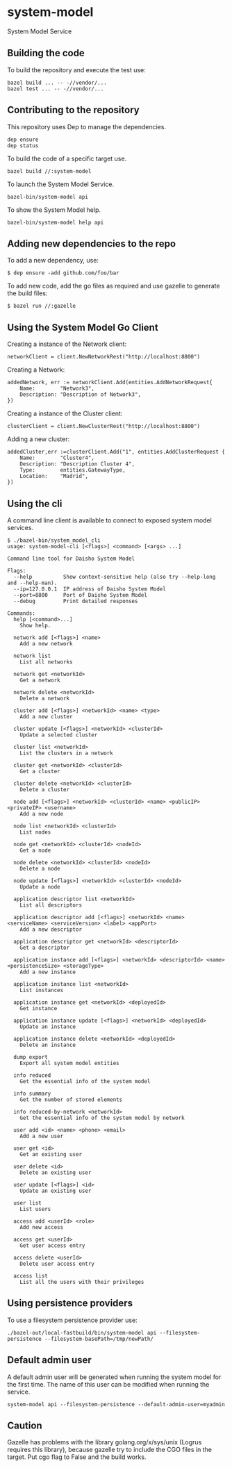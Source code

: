 # system-model

System Model Service

## Building the code

To build the repository and execute the test use:

```
bazel build ... -- -//vendor/...
bazel test ... -- -//vendor/...
```

## Contributing to the repository

This repository uses Dep to manage the dependencies.

```
dep ensure
dep status
```

To build the code of a specific target use.

```
bazel build //:system-model   
```

To launch the System Model Service.

```
bazel-bin/system-model api      
```

To show the System Model help.

```
bazel-bin/system-model help api       
```

## Adding new dependencies to the repo

To add a new dependency, use:

```
$ dep ensure -add github.com/foo/bar
```

To add new code, add the go files as required and use gazelle to generate the build files:

```
$ bazel run //:gazelle
```

## Using the System Model Go Client

Creating a instance of the Network client:
```
networkClient = client.NewNetworkRest("http://localhost:8800")
```

Creating a Network:
```
addedNetwork, err := networkClient.Add(entities.AddNetworkRequest{
    Name:        "Network3",
    Description: "Description of Network3",
})
 ```
Creating a instance of the Cluster client:
```
clusterClient = client.NewClusterRest("http://localhost:8800")
```
Adding a new cluster:

```
addedCluster,err :=clusterClient.Add("1", entities.AddClusterRequest {
    Name:        "Cluster4",
    Description: "Description Cluster 4",
    Type:        entities.GatewayType,
    Location:    "Madrid",
})
```

## Using the cli

A command line client is available to connect to exposed system model services.

```
$ ./bazel-bin/system_model_cli
usage: system-model-cli [<flags>] <command> [<args> ...]

Command line tool for Daisho System Model

Flags:
  --help          Show context-sensitive help (also try --help-long and --help-man).
  --ip=127.0.0.1  IP address of Daisho System Model
  --port=8800     Port of Daisho System Model
  --debug         Print detailed responses

Commands:
  help [<command>...]
    Show help.

  network add [<flags>] <name>
    Add a new network

  network list
    List all networks

  network get <networkId>
    Get a network

  network delete <networkId>
    Delete a network

  cluster add [<flags>] <networkId> <name> <type>
    Add a new cluster

  cluster update [<flags>] <networkId> <clusterId>
    Update a selected cluster

  cluster list <networkId>
    List the clusters in a network

  cluster get <networkId> <clusterId>
    Get a cluster

  cluster delete <networkId> <clusterId>
    Delete a cluster

  node add [<flags>] <networkId> <clusterId> <name> <publicIP> <privateIP> <username>
    Add a new node

  node list <networkId> <clusterId>
    List nodes

  node get <networkId> <clusterId> <nodeId>
    Get a node

  node delete <networkId> <clusterId> <nodeId>
    Delete a node

  node update [<flags>] <networkId> <clusterId> <nodeId>
    Update a node

  application descriptor list <networkId>
    List all descriptors

  application descriptor add [<flags>] <networkId> <name> <serviceName> <serviceVersion> <label> <appPort>
    Add a new descriptor

  application descriptor get <networkId> <descriptorId>
    Get a descriptor

  application instance add [<flags>] <networkId> <descriptorId> <name> <persistenceSize> <storageType>
    Add a new instance

  application instance list <networkId>
    List instances

  application instance get <networkId> <deployedId>
    Get instance

  application instance update [<flags>] <networkId> <deployedId>
    Update an instance

  application instance delete <networkId> <deployedId>
    Delete an instance

  dump export
    Export all system model entities

  info reduced
    Get the essential info of the system model

  info summary
    Get the number of stored elements

  info reduced-by-network <networkId>
    Get the essential info of the system model by network

  user add <id> <name> <phone> <email>
    Add a new user

  user get <id>
    Get an existing user

  user delete <id>
    Delete an existing user

  user update [<flags>] <id>
    Update an existing user

  user list
    List users

  access add <userId> <role>
    Add new access

  access get <userId>
    Get user access entry

  access delete <userId>
    Delete user access entry

  access list
    List all the users with their privileges
```

## Using persistence providers

To use a filesystem persistence provider use:

```
./bazel-out/local-fastbuild/bin/system-model api --filesystem-persistence --filesystem-basePath=/tmp/newPath/
```

## Default admin user

A default admin user will be generated when running the system model for the first time. 
The name of this user can be modified when running the service.
```
system-model api --filesystem-persistence --default-admin-user=myadmin
```

## Caution

Gazelle has problems with the library golang.org/x/sys/unix (Logrus requires this library), 
because gazelle try to include the CGO files in the target. Put cgo flag to False and the build works.

 
